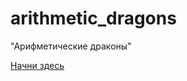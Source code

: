 # arithmetic_dragons
"Арифметические драконы"

[Начни здесь](https://github.com/barklan/arithmetic_dragons/blob/main/dragons/driver.ipynb)
